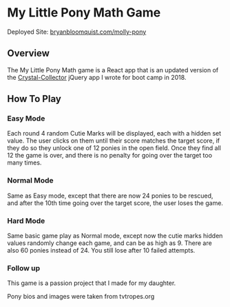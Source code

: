 # My Little Pony Math Game

Deployed Site: [bryanbloomquist.com/molly-pony](https://bryanbloomquist.com/molly-pony/)

## Overview

The My Little Pony Math game is a React app that is an updated version of the [Crystal-Collector](https://github.com/bryanbloomquist/crystal-collector) jQuery app I wrote for boot camp in 2018.

## How To Play

### Easy Mode

Each round 4 random Cutie Marks will be displayed, each with a hidden set value.  The user clicks on them until their score matches the target score, if they do so they unlock one of 12 ponies in the open field.  Once they find all 12 the game is over, and there is no penalty for going over the target too many times.

### Normal Mode

Same as Easy mode, except that there are now 24 ponies to be rescued, and after the 10th time going over the target score, the user loses the game.

### Hard Mode

Same basic game play as Normal mode, except now the cutie marks hidden values randomly change each game, and can be as high as 9.  There are also 60 ponies instead of 24.  You still lose after 10 failed attempts.

### Follow up

This game is a passion project that I made for my daughter.

Pony bios and images were taken from tvtropes.org